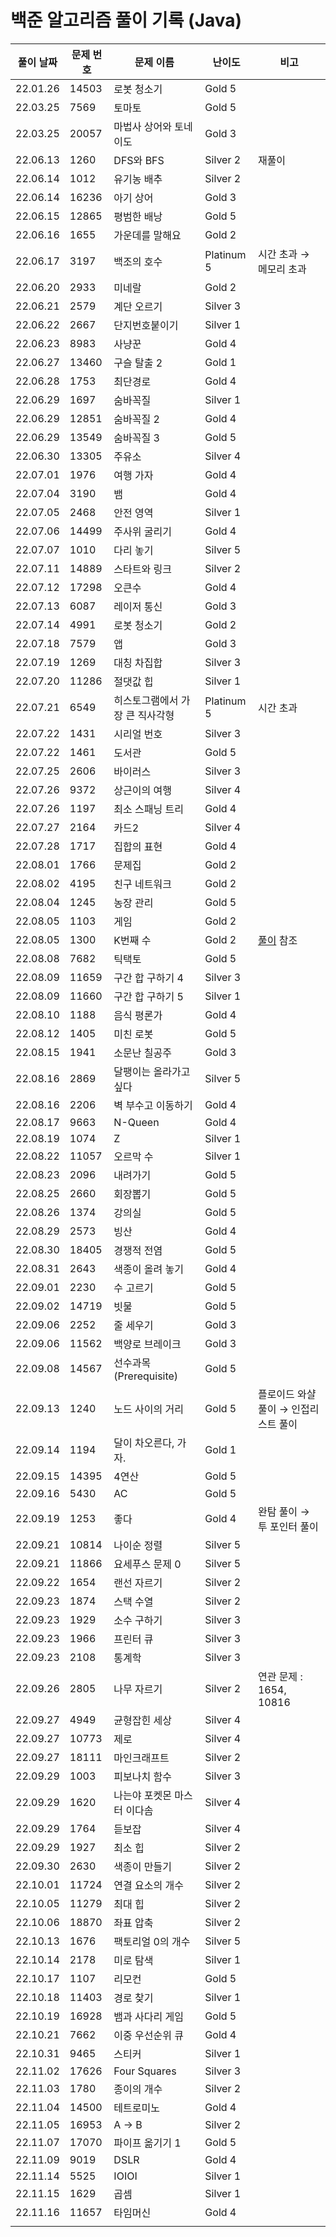 # 백준 알고리즘 풀이 기록 (Java)

| 풀이 날짜 | 문제 번호 | 문제 이름 | 난이도 | 비고 |
| --- | --- | --- | --- | --- |
| 22.01.26 | 14503 | 로봇 청소기 | Gold 5 | |
| 22.03.25 | 7569 | 토마토 | Gold 5 | |
| 22.03.25 | 20057 | 마법사 상어와 토네이도 | Gold 3 | |
| 22.06.13 | 1260 | DFS와 BFS | Silver 2 | 재풀이 |
| 22.06.14 | 1012 | 유기농 배추 | Silver 2 | |
| 22.06.14 | 16236 | 아기 상어 | Gold 3 | |
| 22.06.15 | 12865 | 평범한 배낭 | Gold 5 | |
| 22.06.16 | 1655 | 가운데를 말해요 | Gold 2 | |
| 22.06.17 | 3197 | 백조의 호수 | Platinum 5 | 시간 초과 → 메모리 초과 |
| 22.06.20 | 2933 | 미네랄 | Gold 2 | |
| 22.06.21 | 2579 | 계단 오르기 | Silver 3 | |
| 22.06.22 | 2667 | 단지번호붙이기 | Silver 1 | |
| 22.06.23 | 8983 | 사냥꾼 | Gold 4 | |
| 22.06.27 | 13460 | 구슬 탈출 2 | Gold 1 | |
| 22.06.28 | 1753 | 최단경로 | Gold 4 | |
| 22.06.29 | 1697 | 숨바꼭질 | Silver 1 | |
| 22.06.29 | 12851 | 숨바꼭질 2 | Gold 4 | |
| 22.06.29 | 13549 | 숨바꼭질 3 | Gold 5 | |
| 22.06.30 | 13305 | 주유소 | Silver 4 | |
| 22.07.01 | 1976 | 여행 가자 | Gold 4 | |
| 22.07.04 | 3190 | 뱀 | Gold 4 | |
| 22.07.05 | 2468 | 안전 영역 | Silver 1 | |
| 22.07.06 | 14499 | 주사위 굴리기 | Gold 4 | |
| 22.07.07 | 1010 | 다리 놓기 | Silver 5 | |
| 22.07.11 | 14889 | 스타트와 링크 | Silver 2 | |
| 22.07.12 | 17298 | 오큰수 | Gold 4 | |
| 22.07.13 | 6087 | 레이저 통신 | Gold 3 | |
| 22.07.14 | 4991 | 로봇 청소기 | Gold 2 | |
| 22.07.18 | 7579 | 앱 | Gold 3 | |
| 22.07.19 | 1269 | 대칭 차집합 | Silver 3 | |
| 22.07.20 | 11286 | 절댓값 힙 | Silver 1 | |
| 22.07.21 | 6549 | 히스토그램에서 가장 큰 직사각형 | Platinum 5 | 시간 초과 |
| 22.07.22 | 1431 | 시리얼 번호 | Silver 3 | |
| 22.07.22 | 1461 | 도서관 | Gold 5 | |
| 22.07.25 | 2606 | 바이러스 | Silver 3 | |
| 22.07.26 | 9372 | 상근이의 여행 | Silver 4 | |
| 22.07.26 | 1197 | 최소 스패닝 트리 | Gold 4 | |
| 22.07.27 | 2164 | 카드2 | Silver 4 | |
| 22.07.28 | 1717 | 집합의 표현 | Gold 4 | |
| 22.08.01 | 1766 | 문제집 | Gold 2 | |
| 22.08.02 | 4195 | 친구 네트워크 | Gold 2 | |
| 22.08.04 | 1245 | 농장 관리 | Gold 5 | |
| 22.08.05 | 1103 | 게임 | Gold 2 | |
| 22.08.05 | 1300 | K번째 수 | Gold 2 | [풀이](https://st-lab.tistory.com/281) 참조 |
| 22.08.08 | 7682 | 틱택토 | Gold 5 | |
| 22.08.09 | 11659 | 구간 합 구하기 4 | Silver 3 | |
| 22.08.09 | 11660 | 구간 합 구하기 5 | Silver 1 | |
| 22.08.10 | 1188 | 음식 평론가 | Gold 4 | |
| 22.08.12 | 1405 | 미친 로봇 | Gold 5 | |
| 22.08.15 | 1941 | 소문난 칠공주 | Gold 3 | |
| 22.08.16 | 2869 | 달팽이는 올라가고 싶다| Silver 5 | |
| 22.08.16 | 2206 | 벽 부수고 이동하기 | Gold 4 | |
| 22.08.17 | 9663 | N-Queen | Gold 4 | |
| 22.08.19 | 1074 | Z | Silver 1 | |
| 22.08.22 | 11057 | 오르막 수 | Silver 1 | |
| 22.08.23 | 2096 | 내려가기 | Gold 5 | |
| 22.08.25 | 2660 | 회장뽑기 | Gold 5 | |
| 22.08.26 | 1374 | 강의실 | Gold 5 | |
| 22.08.29 | 2573 | 빙산 | Gold 4 | |
| 22.08.30 | 18405 | 경쟁적 전염 | Gold 5 | |
| 22.08.31 | 2643 | 색종이 올려 놓기 | Gold 4 | |
| 22.09.01 | 2230 | 수 고르기 | Gold 5 | |
| 22.09.02 | 14719 | 빗물 | Gold 5 | |
| 22.09.06 | 2252 | 줄 세우기 | Gold 3 | |
| 22.09.06 | 11562 | 백양로 브레이크 | Gold 3 | |
| 22.09.08 | 14567 | 선수과목 (Prerequisite) | Gold 5 | |
| 22.09.13 | 1240 | 노드 사이의 거리 | Gold 5 | 플로이드 와샬 풀이 → 인접리스트 풀이 |
| 22.09.14 | 1194 | 달이 차오른다, 가자. | Gold 1 | |
| 22.09.15 | 14395 | 4연산 | Gold 5 | |
| 22.09.16 | 5430 | AC | Gold 5 | |
| 22.09.19 | 1253 | 좋다 | Gold 4 | 완탐 풀이 → 투 포인터 풀이 |
| 22.09.21 | 10814 | 나이순 정렬 | Silver 5 | |
| 22.09.21 | 11866 | 요세푸스 문제 0 | Silver 5 | |
| 22.09.22 | 1654 | 랜선 자르기 | Silver 2 | |
| 22.09.23 | 1874 | 스택 수열 | Silver 2 | |
| 22.09.23 | 1929 | 소수 구하기 | Silver 3 | |
| 22.09.23 | 1966 | 프린터 큐 | Silver 3 | |
| 22.09.23 | 2108 | 통계학 | Silver 3 | |
| 22.09.26 | 2805 | 나무 자르기 | Silver 2 | 연관 문제 : 1654, 10816 |
| 22.09.27 | 4949 | 균형잡힌 세상 | Silver 4 | |
| 22.09.27 | 10773 | 제로 | Silver 4 | |
| 22.09.27 | 18111 | 마인크래프트 | Silver 2 | |
| 22.09.29 | 1003 | 피보나치 함수 | Silver 3 | |
| 22.09.29 | 1620 | 나는야 포켓몬 마스터 이다솜 | Silver 4 | |
| 22.09.29 | 1764 | 듣보잡 | Silver 4 | |
| 22.09.29 | 1927 | 최소 힙 | Silver 2 | |
| 22.09.30 | 2630 | 색종이 만들기 | Silver 2 | |
| 22.10.01 | 11724 | 연결 요소의 개수 | Silver 2 | |
| 22.10.05 | 11279 | 최대 힙 | Silver 2 | |
| 22.10.06 | 18870 | 좌표 압축 | Silver 2 | |
| 22.10.13 | 1676 | 팩토리얼 0의 개수 | Silver 5 | |
| 22.10.14 | 2178 | 미로 탐색 | Silver 1 | |
| 22.10.17 | 1107 | 리모컨 | Gold 5 | |
| 22.10.18 | 11403 | 경로 찾기 | Silver 1 | |
| 22.10.19 | 16928 | 뱀과 사다리 게임 | Gold 5 | |
| 22.10.21 | 7662 | 이중 우선순위 큐 | Gold 4 | |
| 22.10.31 | 9465 | 스티커 | Silver 1 | |
| 22.11.02 | 17626 | Four Squares | Silver 3 | |
| 22.11.03 | 1780 | 종이의 개수 | Silver 2 | |
| 22.11.04 | 14500 | 테트로미노 | Gold 4 | |
| 22.11.05 | 16953 | A -> B | Silver 2 | |
| 22.11.07 | 17070 | 파이프 옮기기 1 | Gold 5 | |
| 22.11.09 | 9019 | DSLR | Gold 4 | |
| 22.11.14 | 5525 | IOIOI | Silver 1 | |
| 22.11.15 | 1629 | 곱셈 | Silver 1 | |
| 22.11.16 | 11657 | 타임머신 | Gold 4 | |
|  |  |  |  |  |  |
